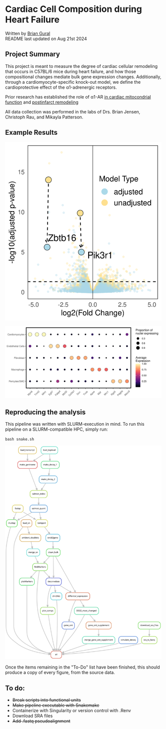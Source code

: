 # Cardiac Cell Composition during Heart Failure

Written by [Brian Gural](https://www.linkedin.com/in/brian-gural-09bb60128/) \
README last updated on Aug 21st 2024

## Project Summary

This project is meant to measure the degree of cardiac cellular remodeling that occurs in C57BL/6 mice during heart failure, and how those compositional changes mediate bulk gene expression changes. Additionally, through a cardiomyocyte-specific knock-out model, we define the cardioprotective effect of the α1-adrenergic receptors. 

Prior research has established the role of α1-AR  [in cardiac mitocondrial function](https://pubmed.ncbi.nlm.nih.gov/35170492/) and [postinfarct remodeling](https://www.sciencedirect.com/science/article/pii/S2452302X23004187)

All data collection was performed in the labs of Drs. Brian Jensen, Christoph Rau, and Mikayla Patterson.

## Example Results

![Plot 1](https://github.com/guralbrian/bulk_decon/blob/main/results/10_plot_de/zbtb16_pik3r1.png?raw=true)

![Plot 2](https://github.com/guralbrian/bulk_decon/blob/main/results/5_findMarkers/marker_specificity.png?raw=true)

## Reproducing the analysis

This pipeline was written with SLURM-execution in mind. To run this pipeline on a SLURM-compatible HPC, simply run:

`bash snake.sh`

![DAG Plot](https://github.com/guralbrian/bulk_decon/blob/main/dag.svg)

Once the items remaining in the "To-Do" list have been finished, this should produce a copy of every figure, from the source data.

## To do:
- ~~Break scripts into functional units~~
- ~~Make pipeline executable with Snakemake~~
- Containerize with Singularity or version control with .Renv
- Download SRA files
- ~~Add .fastq pseudoalignment~~




